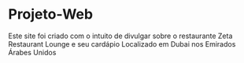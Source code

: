 # Projeto-Web

Este site foi criado com o intuito de divulgar sobre o restaurante Zeta Restaurant Lounge e seu cardápio
Localizado em Dubai nos Emirados Árabes Unidos
